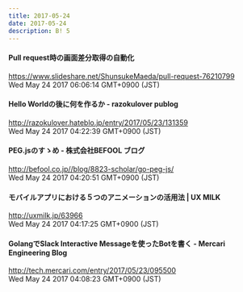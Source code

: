 ```yaml
---
title: 2017-05-24
date: 2017-05-24
description: B! 5
---
```


#### Pull request時の画面差分取得の自動化
https://www.slideshare.net/ShunsukeMaeda/pull-request-76210799<br>
Wed May 24 2017 06:06:14 GMT+0900 (JST)<br>


#### Hello Worldの後に何を作るか - razokulover publog
http://razokulover.hateblo.jp/entry/2017/05/23/131359<br>
Wed May 24 2017 04:22:39 GMT+0900 (JST)<br>


#### PEG.jsのすゝめ - 株式会社BEFOOL ブログ
http://befool.co.jp//blog/8823-scholar/go-peg-js/<br>
Wed May 24 2017 04:20:51 GMT+0900 (JST)<br>


#### モバイルアプリにおける５つのアニメーションの活用法 | UX MILK
http://uxmilk.jp/63966<br>
Wed May 24 2017 04:17:25 GMT+0900 (JST)<br>


#### GolangでSlack Interactive Messageを使ったBotを書く - Mercari Engineering Blog
http://tech.mercari.com/entry/2017/05/23/095500<br>
Wed May 24 2017 04:08:23 GMT+0900 (JST)<br>


